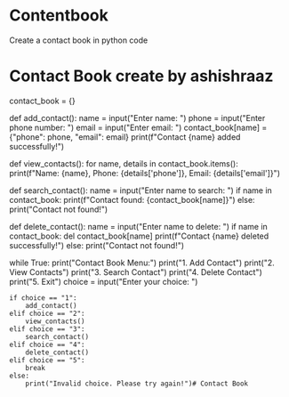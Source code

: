 # Contentbook
Create a contact book in python code 
# Contact Book create by ashishraaz 

contact_book = {}

def add_contact():
    name = input("Enter name: ")
    phone = input("Enter phone number: ")
    email = input("Enter email: ")
    contact_book[name] = {"phone": phone, "email": email}
    print(f"Contact {name} added successfully!")

def view_contacts():
    for name, details in contact_book.items():
        print(f"Name: {name}, Phone: {details['phone']}, Email: {details['email']}")

def search_contact():
    name = input("Enter name to search: ")
    if name in contact_book:
        print(f"Contact found: {contact_book[name]}")
    else:
        print("Contact not found!")

def delete_contact():
    name = input("Enter name to delete: ")
    if name in contact_book:
        del contact_book[name]
        print(f"Contact {name} deleted successfully!")
    else:
        print("Contact not found!")

while True:
    print("Contact Book Menu:")
    print("1. Add Contact")
    print("2. View Contacts")
    print("3. Search Contact")
    print("4. Delete Contact")
    print("5. Exit")
    choice = input("Enter your choice: ")

    if choice == "1":
        add_contact()
    elif choice == "2":
        view_contacts()
    elif choice == "3":
        search_contact()
    elif choice == "4":
        delete_contact()
    elif choice == "5":
        break
    else:
        print("Invalid choice. Please try again!")# Contact Book

